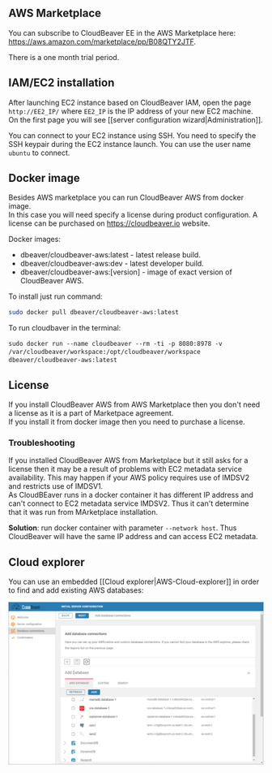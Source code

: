 ## AWS Marketplace

You can subscribe to CloudBeaver EE in the AWS Marketplace here: https://aws.amazon.com/marketplace/pp/B08QTY2JTF.  

There is a one month trial period.  

## IAM/EC2 installation

After launching EC2 instance based on CloudBeaver IAM, open the page `http://EE2_IP/` where `EE2_IP` is the IP address of your new EC2 machine.  
On the first page you will see [[server configuration wizard|Administration]].  

You can connect to your EC2 instance using SSH. You need to specify the SSH keypair during the EC2 instance launch. You can use the user name `ubuntu` to connect.  

## Docker image

Besides AWS marketplace you can run CloudBeaver AWS from docker image.  
In this case you will need specify a license during product configuration. A license can be purchased on https://cloudbeaver.io website.  

Docker images:
- dbeaver/cloudbeaver-aws:latest - latest release build.
- dbeaver/cloudbeaver-aws:dev - latest developer build.
- dbeaver/cloudbeaver-aws:[version] - image of exact version of CloudBeaver AWS.  

To install just run command:
```sh
sudo docker pull dbeaver/cloudbeaver-aws:latest
```

To run cloudbaver in the terminal:
```
sudo docker run --name cloudbeaver --rm -ti -p 8080:8978 -v /var/cloudbeaver/workspace:/opt/cloudbeaver/workspace dbeaver/cloudbeaver-aws:latest
```

## License

If you install CloudBeaver AWS from AWS Marketplace then you don't need a license as it is a part of Marketpace agreement.  
If you install it from docker image then you need to purchase a license.  

### Troubleshooting

If you installed CloudBeaver AWS from Marketplace but it still asks for a license then it may be a result of problems with EC2 metadata service availability. This may happen if your AWS policy requires use of IMDSV2 and restricts use of IMDSV1.  
As CloudBEaver runs in a docker container it has different IP address and can't connect to EC2 metadata service IMDSV2. Thus it can't determine that it was run from MArketplace installation.  

**Solution**: run docker container with parameter `--network host`. Thus CloudBeaver will have the same IP address and can access EC2 metadata.  

## Cloud explorer

You can use an embedded [[Cloud explorer|AWS-Cloud-explorer]] in order to find and add existing AWS databases:

![](images/aws-explorer.png)